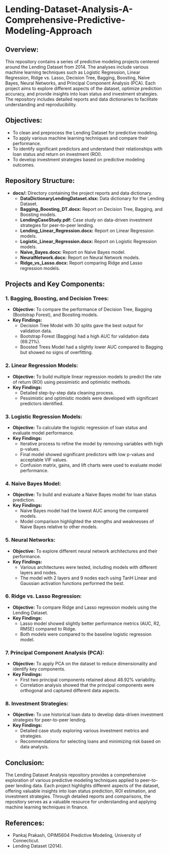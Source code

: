 # Lending-Dataset-Analysis-A-Comprehensive-Predictive-Modeling-Approach

## Overview:

This repository contains a series of predictive modeling projects centered around the Lending Dataset from 2014. The analyses include various machine learning techniques such as Logistic Regression, Linear Regression, Ridge vs. Lasso, Decision Tree, Bagging, Boosting, Naive Bayes, Neural Networks, and Principal Component Analysis (PCA). Each project aims to explore different aspects of the dataset, optimize prediction accuracy, and provide insights into loan status and investment strategies. The repository includes detailed reports and data dictionaries to facilitate understanding and reproducibility.

## Objectives:

* To clean and preprocess the Lending Dataset for predictive modeling.
* To apply various machine learning techniques and compare their performance.
* To identify significant predictors and understand their relationships with loan status and return on investment (ROI).
* To develop investment strategies based on predictive modeling outcomes.

## Repository Structure:

* **docs/:** Directory containing the project reports and data dictionary.
  * **DataDictionaryLendingDataset.xlsx:** Data dictionary for the Lending Dataset.  
  * **Bagging_Boosting_DT.docx:** Report on Decision Tree, Bagging, and Boosting models.
  * **LendingCaseStudy.pdf:** Case study on data-driven investment strategies for peer-to-peer lending.
  * **Lending_Linear_Regression.docx:** Report on Linear Regression models.
  * **Logistic_Linear_Regression.docx:** Report on Logistic Regression models.
  * **Naive_Bayes.docx:** Report on Naive Bayes model.
  * **NeuralNetwork.docx:** Report on Neural Network models.
  * **Ridge_vs_Lasso.docx:** Report comparing Ridge and Lasso regression models.

## Projects and Key Components:

### 1. Bagging, Boosting, and Decision Trees:

* **Objective:** To compare the performance of Decision Tree, Bagging (Bootstrap Forest), and Boosting models.
* **Key Findings:**
  * Decision Tree Model with 30 splits gave the best output for validation data.
  * Bootstrap Forest (Bagging) had a high AUC for validation data (69.21%).
  * Boosted Trees Model had a slightly lower AUC compared to Bagging but showed no signs of overfitting.

### 2. Linear Regression Models:

* **Objective:** To build multiple linear regression models to predict the rate of return (ROI) using pessimistic and optimistic methods.
* **Key Findings:**
  * Detailed step-by-step data cleaning process.
  * Pessimistic and optimistic models were developed with significant predictors identified.

### 3. Logistic Regression Models:

* **Objective:** To calculate the logistic regression of loan status and evaluate model performance.
* **Key Findings:**
  * Iterative process to refine the model by removing variables with high p-values.
  * Final model showed significant predictors with low p-values and acceptable VIF values.
  * Confusion matrix, gains, and lift charts were used to evaluate model performance.

### 4. Naive Bayes Model:

* **Objective:** To build and evaluate a Naive Bayes model for loan status prediction.
* **Key Findings:**
  * Naive Bayes model had the lowest AUC among the compared models.
  * Model comparison highlighted the strengths and weaknesses of Naive Bayes relative to other models.

### 5. Neural Networks:

* **Objective:** To explore different neural network architectures and their performance.
* **Key Findings:**
  * Various architectures were tested, including models with different layers and nodes.
  * The model with 2 layers and 9 nodes each using TanH Linear and Gaussian activation functions performed the best.

### 6. Ridge vs. Lasso Regression:

* **Objective:** To compare Ridge and Lasso regression models using the Lending Dataset.
* **Key Findings:**
  * Lasso model showed slightly better performance metrics (AUC, R2, RMSE) compared to Ridge.
  * Both models were compared to the baseline logistic regression model.

### 7. Principal Component Analysis (PCA):

* **Objective:** To apply PCA on the dataset to reduce dimensionality and identify key components.
* **Key Findings:**
  * First two principal components retained about 48.92% variability.
  * Correlation analysis showed that the principal components were orthogonal and captured different data aspects.

### 8. Investment Strategies:

* **Objective:** To use historical loan data to develop data-driven investment strategies for peer-to-peer lending.
* **Key Findings:**
  * Detailed case study exploring various investment metrics and strategies.
  * Recommendations for selecting loans and minimizing risk based on data analysis.

## Conclusion:
The Lending Dataset Analysis repository provides a comprehensive exploration of various predictive modeling techniques applied to peer-to-peer lending data. Each project highlights different aspects of the dataset, offering valuable insights into loan status prediction, ROI estimation, and investment strategies. Through detailed reports and comparisons, the repository serves as a valuable resource for understanding and applying machine learning techniques in finance.

## References:

* Pankaj Prakash, OPIM5604 Predictive Modeling, University of Connecticut.
* Lending Dataset (2014).
